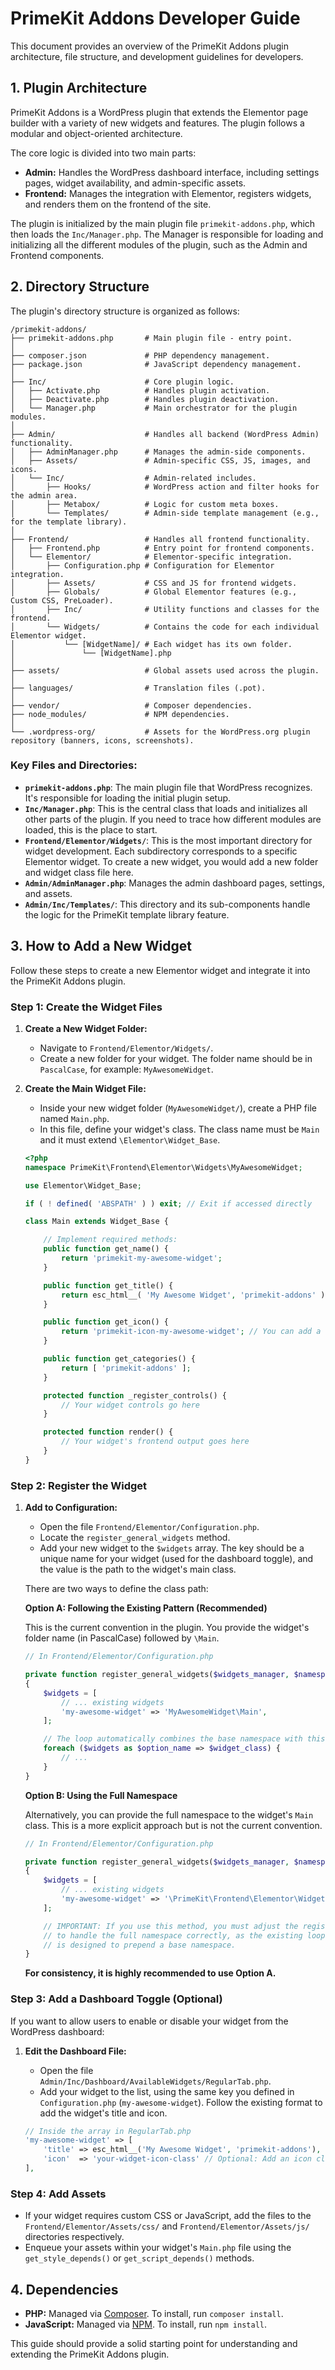 
# PrimeKit Addons Developer Guide

This document provides an overview of the PrimeKit Addons plugin architecture, file structure, and development guidelines for developers.

## 1. Plugin Architecture

PrimeKit Addons is a WordPress plugin that extends the Elementor page builder with a variety of new widgets and features. The plugin follows a modular and object-oriented architecture.

The core logic is divided into two main parts:

*   **Admin:** Handles the WordPress dashboard interface, including settings pages, widget availability, and admin-specific assets.
*   **Frontend:** Manages the integration with Elementor, registers widgets, and renders them on the frontend of the site.

The plugin is initialized by the main plugin file `primekit-addons.php`, which then loads the `Inc/Manager.php`. The Manager is responsible for loading and initializing all the different modules of the plugin, such as the Admin and Frontend components.

## 2. Directory Structure

The plugin's directory structure is organized as follows:

```
/primekit-addons/
├── primekit-addons.php       # Main plugin file - entry point.
│
├── composer.json             # PHP dependency management.
├── package.json              # JavaScript dependency management.
│
├── Inc/                      # Core plugin logic.
│   ├── Activate.php          # Handles plugin activation.
│   ├── Deactivate.php        # Handles plugin deactivation.
│   └── Manager.php           # Main orchestrator for the plugin modules.
│
├── Admin/                    # Handles all backend (WordPress Admin) functionality.
│   ├── AdminManager.php      # Manages the admin-side components.
│   ├── Assets/               # Admin-specific CSS, JS, images, and icons.
│   └── Inc/                  # Admin-related includes.
│       ├── Hooks/            # WordPress action and filter hooks for the admin area.
│       ├── Metabox/          # Logic for custom meta boxes.
│       └── Templates/        # Admin-side template management (e.g., for the template library).
│
├── Frontend/                 # Handles all frontend functionality.
│   ├── Frontend.php          # Entry point for frontend components.
│   └── Elementor/            # Elementor-specific integration.
│       ├── Configuration.php # Configuration for Elementor integration.
│       ├── Assets/           # CSS and JS for frontend widgets.
│       ├── Globals/          # Global Elementor features (e.g., Custom CSS, PreLoader).
│       ├── Inc/              # Utility functions and classes for the frontend.
│       └── Widgets/          # Contains the code for each individual Elementor widget.
│           └── [WidgetName]/ # Each widget has its own folder.
│               └── [WidgetName].php
│
├── assets/                   # Global assets used across the plugin.
│
├── languages/                # Translation files (.pot).
│
├── vendor/                   # Composer dependencies.
├── node_modules/             # NPM dependencies.
│
└── .wordpress-org/           # Assets for the WordPress.org plugin repository (banners, icons, screenshots).
```

### Key Files and Directories:

*   **`primekit-addons.php`**: The main plugin file that WordPress recognizes. It's responsible for loading the initial plugin setup.
*   **`Inc/Manager.php`**: This is the central class that loads and initializes all other parts of the plugin. If you need to trace how different modules are loaded, this is the place to start.
*   **`Frontend/Elementor/Widgets/`**: This is the most important directory for widget development. Each subdirectory corresponds to a specific Elementor widget. To create a new widget, you would add a new folder and widget class file here.
*   **`Admin/AdminManager.php`**: Manages the admin dashboard pages, settings, and assets.
*   **`Admin/Inc/Templates/`**: This directory and its sub-components handle the logic for the PrimeKit template library feature.

## 3. How to Add a New Widget

Follow these steps to create a new Elementor widget and integrate it into the PrimeKit Addons plugin.

### Step 1: Create the Widget Files

1.  **Create a New Widget Folder:**
    *   Navigate to `Frontend/Elementor/Widgets/`.
    *   Create a new folder for your widget. The folder name should be in `PascalCase`, for example: `MyAwesomeWidget`.

2.  **Create the Main Widget File:**
    *   Inside your new widget folder (`MyAwesomeWidget/`), create a PHP file named `Main.php`.
    *   In this file, define your widget's class. The class name must be `Main` and it must extend `\Elementor\Widget_Base`.

    ```php
    <?php
    namespace PrimeKit\Frontend\Elementor\Widgets\MyAwesomeWidget;

    use Elementor\Widget_Base;

    if ( ! defined( 'ABSPATH' ) ) exit; // Exit if accessed directly

    class Main extends Widget_Base {

        // Implement required methods:
        public function get_name() {
            return 'primekit-my-awesome-widget';
        }

        public function get_title() {
            return esc_html__( 'My Awesome Widget', 'primekit-addons' );
        }

        public function get_icon() {
            return 'primekit-icon-my-awesome-widget'; // You can add a custom icon
        }

        public function get_categories() {
            return [ 'primekit-addons' ];
        }

        protected function _register_controls() {
            // Your widget controls go here
        }

        protected function render() {
            // Your widget's frontend output goes here
        }
    }
    ```

### Step 2: Register the Widget

1.  **Add to Configuration:**
    *   Open the file `Frontend/Elementor/Configuration.php`.
    *   Locate the `register_general_widgets` method.
    *   Add your new widget to the `$widgets` array. The key should be a unique name for your widget (used for the dashboard toggle), and the value is the path to the widget's main class.

    There are two ways to define the class path:

    **Option A: Following the Existing Pattern (Recommended)**

    This is the current convention in the plugin. You provide the widget's folder name (in PascalCase) followed by `\Main`.

    ```php
    // In Frontend/Elementor/Configuration.php

    private function register_general_widgets($widgets_manager, $namespace_base)
    {
        $widgets = [
            // ... existing widgets
            'my-awesome-widget' => 'MyAwesomeWidget\Main',
        ];

        // The loop automatically combines the base namespace with this path.
        foreach ($widgets as $option_name => $widget_class) {
            // ...
        }
    }
    ```

    **Option B: Using the Full Namespace**

    Alternatively, you can provide the full namespace to the widget's `Main` class. This is a more explicit approach but is not the current convention.

    ```php
    // In Frontend/Elementor/Configuration.php

    private function register_general_widgets($widgets_manager, $namespace_base)
    {
        $widgets = [
            // ... existing widgets
            'my-awesome-widget' => '\PrimeKit\Frontend\Elementor\Widgets\MyAwesomeWidget\Main',
        ];

        // IMPORTANT: If you use this method, you must adjust the registration loop
        // to handle the full namespace correctly, as the existing loop
        // is designed to prepend a base namespace.
    }
    ```

    **For consistency, it is highly recommended to use Option A.**

### Step 3: Add a Dashboard Toggle (Optional)

If you want to allow users to enable or disable your widget from the WordPress dashboard:

1.  **Edit the Dashboard File:**
    *   Open the file `Admin/Inc/Dashboard/AvailableWidgets/RegularTab.php`.
    *   Add your widget to the list, using the same key you defined in `Configuration.php` (`my-awesome-widget`). Follow the existing format to add the widget's title and icon.

    ```php
    // Inside the array in RegularTab.php
    'my-awesome-widget' => [
        'title' => esc_html__('My Awesome Widget', 'primekit-addons'),
        'icon'  => 'your-widget-icon-class' // Optional: Add an icon class
    ],
    ```

### Step 4: Add Assets

*   If your widget requires custom CSS or JavaScript, add the files to the `Frontend/Elementor/Assets/css/` and `Frontend/Elementor/Assets/js/` directories respectively.
*   Enqueue your assets within your widget's `Main.php` file using the `get_style_depends()` or `get_script_depends()` methods.

## 4. Dependencies

*   **PHP:** Managed via [Composer](https://getcomposer.org/). To install, run `composer install`.
*   **JavaScript:** Managed via [NPM](https://www.npmjs.com/). To install, run `npm install`.

This guide should provide a solid starting point for understanding and extending the PrimeKit Addons plugin.
